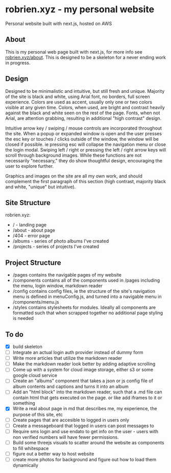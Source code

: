 # robrien.xyz - my personal website
Personal website built with next.js, hosted on AWS

## About
This is my personal web page built with next.js, for more info see [robrien.xyz/about](https://www.robrien.xyz/about). This is designed to be a skeleton for a never ending work in progress.

## Design
Designed to be minimalistic and intuitive, but still fresh and unique. Majority of the site is black and white, using Arial font, no borders, full screen experience. Colors are used as accent, usually only one or two colors visible at any given time. Colors, when used, are bright and contrast heavily against the black and white seen on the rest of the page. Fonts, when not Arial, are attention grabbing, resulting in additional "high contrast" design. 

Intuitive arrow key / swiping / mouse controls are incorporated throughout the site. When a popup or expanded window is open and the user presses the esc key or touches / clicks outside of the window, the window will be closed if possible. ie pressing esc will collapse the navigation menu or close the login modal. Swiping left / right or pressing the left / right arrow keys will scroll through background images. While these functions are not necessarily "necessary," they do show thoughtful design, encouraging the user to explore further. 

Graphics and images on the site are all my own work, and should complement the first paragraph of this section (high contrast, majority black and white, "unique" but intuitive).

## Site Structure

robrien.xyz:
- / - landing page
- /about - about page
- /404 - error page 
- /albums - series of photo albums I've created
- /projects - series of projects I've created

## Project Structure
- /pages contains the navigable pages of my website
- /components contains all of the components used in /pages including the menu, login window, markdown reader 
- /config contains config files, ie the structure of the site's navigation menu is defined in menuConfig.js, and turned into a navigable menu in /components/menu.js
- /styles contains stylesheets for modules. Ideally all components are formatted such that when scrapped together no additional page styling is needed

## To do

- [x] build skeleton
- [ ] Integrate an actual login auth provider instead of dummy form
- [ ] Write more articles that utilize the markdown reader 
- [ ] Make the markdown reader look better by adding adaptive scrolling
- [ ] Come up with a system for cloud image storage, either s3 or some google cloud service
- [ ] Create an "albums" component that takes a json or js config file of album contents and captions and turns it into an album 
- [ ] Add an "html block" into the markdown reader, such that a .md file can contain html that gets executed on the page. or like add iframes to it or something
- [x] Write a real about page in md that describes me, my experience, the purpose of this site, etc
- [ ] Create pages that are accesible to logged in users only
- [ ] Create a messageboard that logged in users can post messages to
- [ ] Require sms login and use endato to get info on the user - users with non verified numbers will have fewer permissions.
- [ ] Build some threejs visuals to scatter around the website as components to fill whitespace
- [ ] figure out a better way to host website
- [ ] create more photos for background and figure out how to load them dynamically
